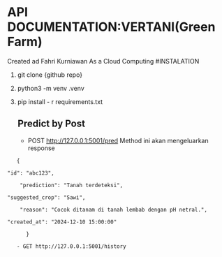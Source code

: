 # API DOCUMENTATION:VERTANI(Green Farm)
Created ad Fahri Kurniawan As a Cloud Computing
#INSTALATION
1. git clone  {github repo}
2. python3 -m venv .venv
3. pip install - r requirements.txt

   ## Predict by Post
   - POST http://127.0.0.1:5001/pred
     Method ini akan mengeluarkan response
```
   {
```
    "id": "abc123",
``` 
    "prediction": "Tanah terdeteksi",
```
    "suggested_crop": "Sawi",
```
    "reason": "Cocok ditanam di tanah lembab dengan pH netral.",
```
    "created_at": "2024-12-10 15:00:00"
```
      }
   
   - GET http://127.0.0.1:5001/history
